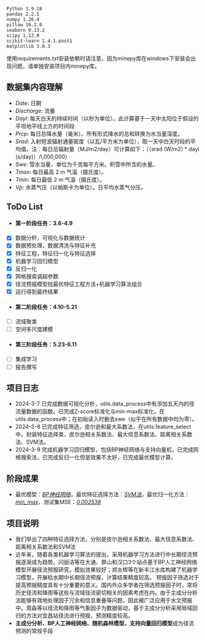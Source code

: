 ```
Python 3.9.18
pandas 2.2.1
numpy 1.26.4
pillow 10.2.0
seaborn 0.13.2
scipy 1.12.0
scikit-learn 1.4.1.post1
matplotlib 3.8.3
```
使用requirements.txt安装依赖时请注意，因为minepy库在windows下安装会出现问题，请单独安装项目内minepy库。

## 数据集内容理解
- *Date*: 日期
- *Discharge*: 流量
- *Dayl*: 每天白天的持续时间（以秒为单位）。此计算基于一天中太阳位于假设的平坦地平线上方的时间段
- *Prcp*: 每日总降水量（毫米）。所有形式降水的总和转换为水当量深度。
- *Srad*: 入射短波辐射通量密度（以瓦/平方米为单位），取一天中白天时段的平均值。注：每日总辐射量（MJ/m2/day）可计算如下：（（srad (W/m2) * dayl (s/day)）/l,000,000）
- *Swe*:  雪水当量，单位为千克每平方米。积雪中所含的水量。
- *Tmax*: 每日最高 2 m 气温（摄氏度）。
- *Tmin*: 每日最低 2 m 气温（摄氏度）。
- *Vp*:   水蒸气压（以帕斯卡为单位）。日平均水蒸气分压。

## ToDo List
- #### 第一阶段任务：3.6-4.9
- [x] 数据分析，可视化与数据统计
- [x] 数据预处理，数据清洗与特征补充
- [x] 特征工程，特征归一化与特征选择
- [x] 机器学习回归模型
- [x] 反归一化
- [x] 网格搜索调超参数
- [x] 径流预报模型找最优特征工程方法+机器学习算法组合
- [x] 运行得到最终结果
- #### 第二阶段任务：4.10-5.21
- [ ] 流域聚类
- [ ] 空间多尺度建模
- #### 第三阶段任务：5.23-6.11
- [ ] 集成学习
- [ ] 报告撰写

## 项目日志
- 2024-3-7 已完成数据可视化分析，utils.data_process中有添加五天内的径流量数据的函数。已完成Z-score标准化与min-max标准化，在utils.data_process中；在初始读入时删去swe（似乎在所有数据中均为零）。
- 2024-3-8 已完成特征筛选，皮尔逊和最大系数法，在utils.feature_select中。封装特征选择类，皮尔逊相关系数法、最大信息系数法、距离相关系数法、SVM法。
- 2024-3-9 完成机器学习回归模型，包括BP神经网络与支持向量机，已完成网格搜索法，已完成反归一化但是效果不太好，已完成最优模型计算。

## 阶段成果
- 最优模型：<u>*BP神经网络*</u>，最优特征选择方法：<u>*SVM法*</u>，最优归一化方法：<u>*min_max*</u>，测试集MSE：<u>*0.002538*</u>

## 项目说明
- 我们举出了四种特征选择方法，分别是皮尔逊相关系数法、最大信息系数法、距离相关系数法和SVM法
- 近年来，随着各类机器学习算法的提出，采用机器学习方法进行中长期径流预报逐渐成为趋势。闪丽洁等在大通、屏山和汉口3个站点基于BP人工神经网络模型开展径流预报研究，模拟效果较好；郑炎辉等在新丰江水库构建了机器学习模型，开展枯水期中长期径流预报，计算结果精度较高。 预报因子筛选对于提高预报精度具有十分重要的意义。国内外众多学者在筛选预报因子时，常将历史径流和降雨等这些与流域径流密切相关的因素考虑在内。由于主成分分析法能够有效地处理因子冗余和信息重叠等问题，因此被广泛应用于水文预报中。周淼等以径流和降雨等气象因子为数据驱动，基于主成分分析采用局域回归的方法对宜昌站径流进行预报，预测精度较高。
- **主成分分析、BP人工神经网络、随机森林模型、支持向量回归模型**成为径流预测的常规手段